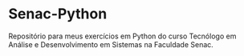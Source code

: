 # Senac-Python
Repositório para meus exercícios em Python do curso Tecnólogo em Análise e Desenvolvimento em Sistemas na Faculdade Senac.
